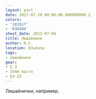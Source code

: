 ```yaml
---
layout: post
date: 2022-07-20 00:00:00.000000000 Z
colors:
- '181917'
- '030404'
shoot_date: 2022-07-04
title: Лишайники
author: К.С.
location: Ёльбаза
tags:
- лишайники
gear:
- E-3
- 35mm macro
- EX-25
---
```

Лишайнички, например.

